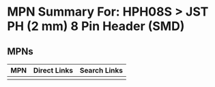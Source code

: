



# MPN Summary For: HPH08S > JST PH (2 mm) 8 Pin Header (SMD)

## MPNs
  

|MPN|Direct Links|Search Links|
| :--- | :--- | :--- |
||||
